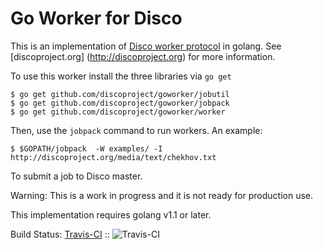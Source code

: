 Go Worker for Disco
===================

This is an implementation of [Disco worker protocol](http://disco.readthedocs.org/en/latest/howto/worker.html) in golang.
See [discoproject.org] (http://discoproject.org) for more information.

To use this worker install the three libraries via `go get`

```
$ go get github.com/discoproject/goworker/jobutil
$ go get github.com/discoproject/goworker/jobpack
$ go get github.com/discoproject/goworker/worker
```

Then, use the `jobpack` command to run workers. An example:
```
$ $GOPATH/jobpack  -W examples/ -I http://discoproject.org/media/text/chekhov.txt
```

To submit a job to Disco master.

Warning: This is a work in progress and it is not ready for production use.

This implementation requires golang v1.1 or later.

Build Status: [Travis-CI](http://travis-ci.org/discoproject/goworker) :: ![Travis-CI](https://secure.travis-ci.org/discoproject/goworker.png)
